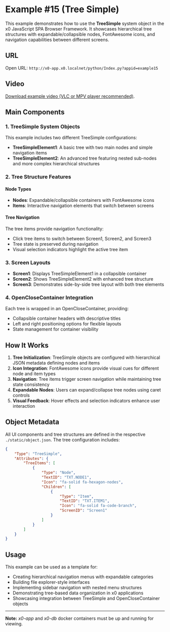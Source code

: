 # Example #15 (Tree Simple)

This example demonstrates how to use the **TreeSimple** system object in the x0 JavaScript SPA Browser Framework. It showcases hierarchical tree structures with expandable/collapsible nodes, FontAwesome icons, and navigation capabilities between different screens.

## URL

Open URL: `http://x0-app.x0.localnet/python/Index.py?appid=example15`

## Video

[Download example video (VLC or MPV player recommended)](https://download.webcodex.de/x0/video/x0-example-15-tree-simple.mkv).

## Main Components

### 1. TreeSimple System Objects

This example includes two different TreeSimple configurations:

- **TreeSimpleElement1**: A basic tree with two main nodes and simple navigation items
- **TreeSimpleElement2**: An advanced tree featuring nested sub-nodes and more complex hierarchical structures

### 2. Tree Structure Features

#### Node Types
- **Nodes**: Expandable/collapsible containers with FontAwesome icons
- **Items**: Interactive navigation elements that switch between screens

#### Tree Navigation
The tree items provide navigation functionality:
- Click tree items to switch between Screen1, Screen2, and Screen3
- Tree state is preserved during navigation
- Visual selection indicators highlight the active tree item

### 3. Screen Layouts

- **Screen1**: Displays TreeSimpleElement1 in a collapsible container
- **Screen2**: Shows TreeSimpleElement2 with enhanced tree structure
- **Screen3**: Demonstrates side-by-side tree layout with both tree elements

### 4. OpenCloseContainer Integration

Each tree is wrapped in an OpenCloseContainer, providing:
- Collapsible container headers with descriptive titles
- Left and right positioning options for flexible layouts
- State management for container visibility

## How It Works

1. **Tree Initialization**: TreeSimple objects are configured with hierarchical JSON metadata defining nodes and items
2. **Icon Integration**: FontAwesome icons provide visual cues for different node and item types
3. **Navigation**: Tree items trigger screen navigation while maintaining tree state consistency
4. **Expandable Nodes**: Users can expand/collapse tree nodes using caret controls
5. **Visual Feedback**: Hover effects and selection indicators enhance user interaction

## Object Metadata

All UI components and tree structures are defined in the respective `./static/object.json`. The tree configuration includes:

```json
{
    "Type": "TreeSimple",
    "Attributes": {
        "TreeItems": [
            {
                "Type": "Node",
                "TextID": "TXT.NODE1",
                "Icon": "fa-solid fa-hexagon-nodes",
                "Children": [
                    {
                        "Type": "Item",
                        "TextID": "TXT.ITEM1",
                        "Icon": "fa-solid fa-code-branch",
                        "ScreenID": "Screen1"
                    }
                ]
            }
        ]
    }
}
```

## Usage

This example can be used as a template for:

- Creating hierarchical navigation menus with expandable categories
- Building file explorer-style interfaces
- Implementing sidebar navigation with nested menu structures
- Demonstrating tree-based data organization in x0 applications
- Showcasing integration between TreeSimple and OpenCloseContainer objects

---

**Note:** *x0-app* and *x0-db* docker containers must be up and running for viewing.